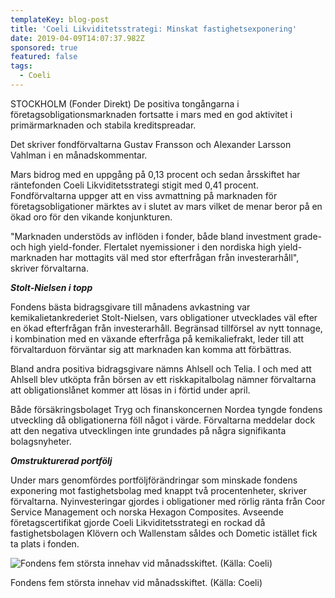 ```yaml
---
templateKey: blog-post
title: 'Coeli Likviditetsstrategi: Minskat fastighetsexponering'
date: 2019-04-09T14:07:37.982Z
sponsored: true
featured: false
tags:
  - Coeli
---
```

STOCKHOLM (Fonder Direkt) De positiva tongångarna i företagsobligationsmarknaden fortsatte i mars med en god aktivitet i primärmarknaden och stabila kreditspreadar.



Det skriver fondförvaltarna Gustav Fransson och Alexander Larsson Vahlman i en månadskommentar.



Mars bidrog med en uppgång på 0,13 procent och sedan årsskiftet har räntefonden Coeli Likviditetsstrategi stigit med 0,41 procent. Fondförvaltarna uppger att en viss avmattning på marknaden för företagsobligationer märktes av i slutet av mars vilket de menar beror på en ökad oro för den vikande konjunkturen.



"Marknaden understöds av inflöden i fonder, både bland investment grade- och high yield-fonder. Flertalet nyemissioner i den nordiska high yield-marknaden har mottagits väl med stor efterfrågan från investerarhåll", skriver förvaltarna.



**_Stolt-Nielsen i topp_**



Fondens bästa bidragsgivare till månadens avkastning var kemikalietankrederiet Stolt-Nielsen, vars obligationer utvecklades väl efter en ökad efterfrågan från investerarhåll. Begränsad tillförsel av nytt tonnage, i kombination med en växande efterfråga på kemikaliefrakt, leder till att förvaltarduon förväntar sig att marknaden kan komma att förbättras.



Bland andra positiva bidragsgivare nämns Ahlsell och Telia. I och med att Ahlsell blev utköpta från börsen av ett riskkapitalbolag nämner förvaltarna att obligationslånet kommer att lösas in i förtid under april.



Både försäkringsbolaget Tryg och finanskoncernen Nordea tyngde fondens utveckling då obligationerna föll något i värde. Förvaltarna meddelar dock att den negativa utvecklingen inte grundades på några signifikanta bolagsnyheter.



**_Omstrukturerad portfölj_**



Under mars genomfördes portföljförändringar som minskade fondens exponering mot fastighetsbolag med knappt två procentenheter, skriver förvaltarna. Nyinvesteringar gjordes i obligationer med rörlig ränta från Coor Service Management och norska Hexagon Composites. Avseende företagscertifikat gjorde Coeli Likviditetsstrategi en rockad då fastighetsbolagen Klövern och Wallenstam såldes och Dometic istället fick ta plats i fonden.

![Fondens fem största innehav vid månadsskiftet. (Källa: Coeli)](/img/coeli9apr3.png)

<span class="image-caption">Fondens fem största innehav vid månadsskiftet. (Källa: Coeli)</span>
